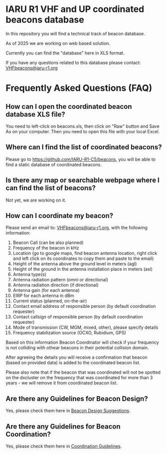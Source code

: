 # IARU R1 VHF and UP coordinated beacons database

In this repository you will find a technical track of beacon database.

As of 2025 we are working on web based solution.

Currently you can find the "database" here in XLS format.

If you have any questions related to this database please contact: VHFbeacons@iaru-r1.org

# Frequently Asked Questions (FAQ)

## How can I open the coordinated beacon database XLS file?

You need to left-click on beacons.xls, then click on "Raw" button and Save As on your computer.
Then you need to open this file with your local Excel.

## Where can I find the list of coordinated beacons?

Please go to https://github.com/IARU-R1-C5/beacons, you will be able to find a static database of coordinated beacons.

## Is there any map or searchable webpage where I can find the list of beacons?

Not yet, we are working on it.

## How can I coordinate my beacon?

Please send an email to: VHFbeacons@iaru-r1.org, with the following information:

1. Beacon Call (can be also planned)
2. Frequency of the beacon in kHz
3. Location (go to google maps, find beacon antenna location, right click and left click on its coordinates to copy them and paste to the email)
4. Height of the antenna above the ground level in meters (agl)
5. Height of the ground in the antenna installation place in meters (asl)
6. Antenna type(s)
7. Antenna radiation pattern (omni or directional)
8. Antenna radiation direction (if directional)
9. Antenna gain (for each antenna)
9. EIRP for each antenna in dBm
10. Current status (planned, on-the-air)
11. Contact email address of responsible person (by default coordination requester)
12. Contact callsign of responsible person (by default coordination requester)
13. Mode of transmission (CW, MGM, mixed, other), please specify details
14. Frequency stabilization source (OCXO, Rubidium, GPS)

Based on this information Beacon Coordinator will check if your frequency is not colliding with othear beacons in their potential collision domain.

After agreeing the details you will receive a confirmation that beacon (based on provided data) is added to the coordinated beacon list.

Please also note that if the beacon that was coordinated will not be spotted on the dxcluster on the frequency that was coordinated for more than 3 years - we will remove it from coordinated beacon list.

## Are there any Guidelines for Beacon Design?

Yes, please check them here in [Beacon Design Suggestions](BeaconDesignSuggestions.md).

## Are there any Guidelines for Beacon Coordination?

Yes, please check them here in [Coordination Guidelines](CoordinationGuidelines.md).

